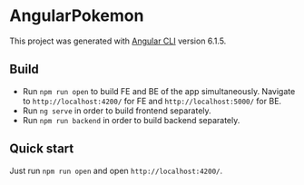 # AngularPokemon

This project was generated with [Angular CLI](https://github.com/angular/angular-cli) version 6.1.5.

## Build

* Run `npm run open` to build FE and BE of the app simultaneously.
 Navigate to `http://localhost:4200/` for FE and `http://localhost:5000/` for BE. 
* Run `ng serve` in order to build frontend separately.
* Run `npm run backend` in order to build backend separately.

## Quick start

Just run `npm run open` and open `http://localhost:4200/`.